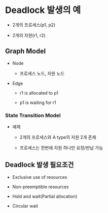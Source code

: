 # Deadlock 발생의 예

- 2개의 프로세스(p1, p2)

- 2개의 자원(r1, r2)

## Graph Model

- Node
  
  - 프로세스 노드, 자원 노드

- Edge
  
  - r1 is allocated to p1
  
  - p1 is waiting for r1

### State Transition Model

- 예제
  
  - 2개의 프로세스와 A type의 자원 2개 존재
  
  - 프로세스는 한번에 자원 하나만 요청/반납 가능

## Deadlock 발생 필요조건

- Exclusive use of resources

- Non-preemptible resources

- Hold and wait(Partial allocation)

- Circular wait
